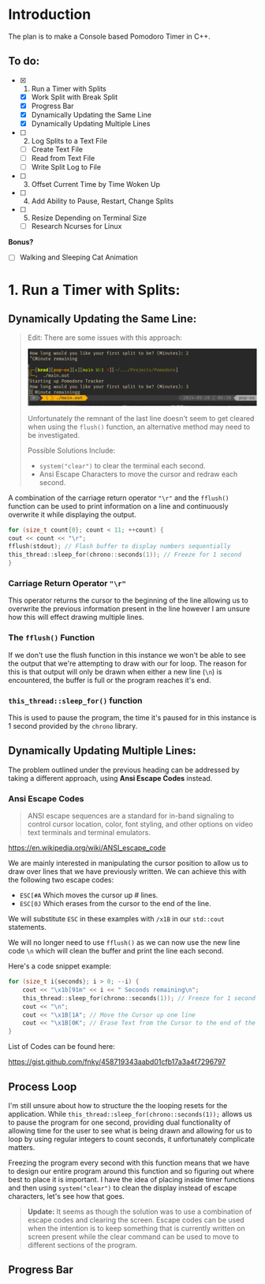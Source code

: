 # Introduction

The plan is to make a Console based Pomodoro Timer in C++.
## To do:
- [x] 1. Run a Timer with Splits
	- [x] Work Split with Break Split
	- [x] Progress Bar
	- [x] Dynamically Updating the Same Line
	- [x] Dynamically Updating Multiple Lines

- [ ] 2. Log Splits to a Text File
	- [ ] Create Text File
	- [ ] Read from Text File
	- [ ] Write Split Log to File

- [ ] 3. Offset Current Time by Time Woken Up

- [ ] 4. Add Ability to Pause, Restart, Change Splits

- [ ] 5. Resize Depending on Terminal Size
	- [ ] Research Ncurses for Linux

**Bonus?**
- [ ] Walking and Sleeping Cat Animation
# 1. Run a Timer with Splits:

## Dynamically Updating the Same Line:

> Edit: There are some issues with this approach:
> 
> ![](Pictures/Pomodoro%20Main%20-%20Line%20Updating%20Issue.png)
> 
> Unfortunately the remnant of the last line doesn't seem to get cleared when using the `flush()` function, an alternative method may need to be investigated.
>
> Possible Solutions Include:
> - `system("clear")` to clear the terminal each second.
> - Ansi Escape Characters to move the cursor and redraw each second.

A combination of the carriage return operator `"\r"` and the `fflush()` function can be used to print information on a line and continuously overwrite it while displaying the output.

```cpp nums {2,3}
for (size_t count{0}; count < 11; ++count) {
cout << count << "\r";
fflush(stdout); // Flash buffer to display numbers sequentially
this_thread::sleep_for(chrono::seconds(1)); // Freeze for 1 second
}
```
### Carriage Return Operator `"\r"`

This operator returns the cursor to the beginning of the line allowing us to overwrite the previous information present in the line however I am unsure how this will effect drawing multiple lines.

### The `fflush()` Function

If we don't use the flush function in this instance we won't be able to see the output that we're attempting to draw with our for loop. The reason for this is that output will only be drawn when either a new line (`\n`) is encountered, the buffer is full or the program reaches it's end.

### `this_thread::sleep_for()` function

This is used to pause the program, the time it's paused for in this instance is 1 second provided by the `chrono` library.
## Dynamically Updating Multiple Lines:

The problem outlined under the previous heading can be addressed by taking a different approach, using **Ansi Escape Codes** instead. 

### Ansi Escape Codes

> ANSI escape sequences are a standard for in-band signaling to control cursor location, color, font styling, and other options on video text terminals and terminal emulators.

https://en.wikipedia.org/wiki/ANSI_escape_code

We are mainly interested in manipulating the cursor position to allow us to draw over lines that we have previously written. We can achieve this with the following two escape codes:

- `ESC[#A` Which moves the cursor up # lines.
- `ESC[0J` Which erases from the cursor to the end of the line.

We will substitute `ESC` in these examples with `/x1B` in our `std::cout` statements.

We will no longer need to use `fflush()` as we can now use the new line code `\n` which will clean the buffer and print the line each second.

Here's a code snippet example:

```cpp nums {4,5}
for (size_t i{seconds}; i > 0; --i) {
	cout << "\x1b[91m" << i << " Seconds remaining\n";
	this_thread::sleep_for(chrono::seconds(1)); // Freeze for 1 second
    cout << "\n";
	cout << "\x1B[1A"; // Move the Cursor up one line
	cout << "\x1B[0K"; // Erase Text from the Cursor to the end of the                                  // Line
}
```

List of Codes can be found here:

https://gist.github.com/fnky/458719343aabd01cfb17a3a4f7296797

## Process Loop

I'm still unsure about how to structure the the looping resets for the application. While `this_thread::sleep_for(chrono::seconds(1));` allows us to pause the program for one second, providing dual functionality of allowing time for the user to see what is being drawn and allowing for us to loop by using regular integers to count seconds, it unfortunately complicate matters.

Freezing the program every second with this function means that we have to design our entire program around this function and so figuring out where best to place it is important. I have the idea of placing inside timer functions and then using `system("clear")` to clean the display instead of escape characters, let's see how that goes.

> **Update:** It seems as though the solution was to use a combination of escape codes and clearing the screen. Escape codes can be used when the intention is to keep something that is currently written on screen present while the clear command can be used to move to different sections of the program.

## Progress Bar
